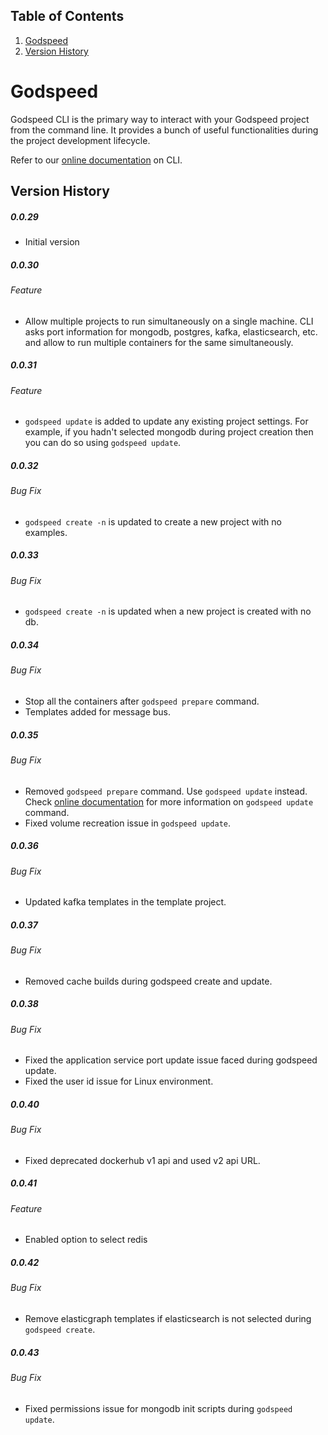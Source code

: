 ## Table of Contents

1. [Godspeed](#godspeed)
2. [Version History](#version-history)

# Godspeed

Godspeed CLI is the primary way to interact with your Godspeed project from the command line. It provides a bunch of useful functionalities during the project development lifecycle.

Refer to our [online documentation](https://docs.mindgrep.com/docs/microservices/introduction-cli) on CLI.

## Version History

##### 0.0.29

- Initial version

##### 0.0.30

###### Feature

- Allow multiple projects to run simultaneously on a single machine. CLI asks port information for mongodb, postgres, kafka, elasticsearch, etc. and allow to run multiple containers for the same simultaneously.

##### 0.0.31

###### Feature

- `godspeed update` is added to update any existing project settings.
  For example, if you hadn't selected mongodb during project creation then you can do so using `godspeed update`.

##### 0.0.32

###### Bug Fix

- `godspeed create -n` is updated to create a new project with no examples.

##### 0.0.33

###### Bug Fix

- `godspeed create -n` is updated when a new project is created with no db.

##### 0.0.34

###### Bug Fix

- Stop all the containers after `godspeed prepare` command.
- Templates added for message bus.

##### 0.0.35

###### Bug Fix

- Removed `godspeed prepare` command. Use `godspeed update` instead. Check [online documentation](https://docs.mindgrep.com/docs/microservices/introduction-cli) for more information on `godspeed update` command.
- Fixed volume recreation issue in `godspeed update`.

##### 0.0.36

###### Bug Fix

- Updated kafka templates in the template project.

##### 0.0.37

###### Bug Fix

- Removed cache builds during godspeed create and update.

##### 0.0.38

###### Bug Fix

- Fixed the application service port update issue faced during godspeed update.
- Fixed the user id issue for Linux environment.

##### 0.0.40

###### Bug Fix

- Fixed deprecated dockerhub v1 api and used v2 api URL.

##### 0.0.41

###### Feature

- Enabled option to select redis

##### 0.0.42

###### Bug Fix

- Remove elasticgraph templates if elasticsearch is not selected during `godspeed create`.

##### 0.0.43

###### Bug Fix

- Fixed permissions issue for mongodb init scripts during `godspeed update`.
